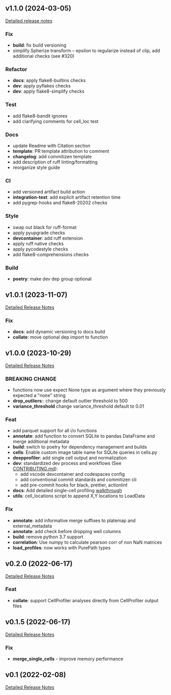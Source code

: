 ## v1.1.0 (2024-03-05)

[Detailed release notes](https://github.com/cytomining/pycytominer/releases/tag/v1.1.0)

### Fix

- **build**: fix build versioning
- simplify Spherize transform – epsilon to regularize instead of clip, add additional checks (see #320)

### Refactor

- **docs**: apply flake8-builtins checks
- **dev**: apply pyflakes checks
- **dev**: apply flake8-simplify checks

### Test

- add flake8-bandit ignores
- add clarifying comments for cell_loc test

### Docs

- update Readme with Citation section
- **template**: PR template attribution to comment
- **changelog**: add commitizen template
- add description of ruff linting/formatting
- reorganize style guide

### CI

- add versioned artifact build action
- **integration-test**: add explicit artifact retention time
- add pygrep-hooks and flake8-20202 checks

### Style

- swap out black for ruff-format
- apply pyupgrade checks
- **devcontainer**: add ruff extension
- apply ruff native checks
- apply pycodestyle checks
- add flake8-comprehensions checks

### Build

- **poetry**: make dev dep group optional

## v1.0.1 (2023-11-07)

[Detailed Release Notes](https://github.com/cytomining/pycytominer/releases/tag/v1.0.1)

### Fix

- **docs**: add dynamic versioning to docs build
- **collate**: move optional dep import to function

## v1.0.0 (2023-10-29)

[Detailed Release Notes](https://github.com/cytomining/pycytominer/releases/tag/v1.0.0)

### BREAKING CHANGE

- functions now use expect None type as argument where they previously expected a "none" string
- **drop_outliers**:: change default outlier threshold to 500
- **variance_threshold** change variance_threshold default to 0.01

### Feat

- add parquet support for all i/o functions
- **annotate**: add function to convert SQLite to pandas DataFrame and merge additional metadata
- **build**: switch to poetry for dependency management and builds
- **cells**: Enable custom image table name for SQLite queries in cells.py
- **deepprofiler**: add single cell output and normalization
- **dev**: standardized dev process and workflows (See [CONTRIBUTING.md](CONTRIBUTING.md)):
  - add vscode devcontainer and codespaces config
  - add conventional commit standards and commitizen cli
  - add pre-commit hooks for black, prettier, actionlint
- **docs**: Add detailed single-cell profiling [walkthrough](https://pycytominer.readthedocs.io/en/latest/walkthroughs/single_cell_usage.html)
- **utils**: cell_locations script to append X,Y locations to LoadData

### Fix

- **annotate**: add informative merge suffixes to platemap and external_metadata
- **annotate**: add check before dropping well columns
- **build**: remove python 3.7 support
- **correlation**: Use numpy to calculate pearson corr of non NaN matrices
- **load_profiles**: now works with PurePath types

## v0.2.0 (2022-06-17)

[Detailed Release Notes](https://github.com/cytomining/pycytominer/releases/tag/v0.2.0)

### Feat

- **collate**: support CellProfiler analyses directly from CellProfiler output files

## v0.1.5 (2022-06-17)

[Detailed Release Notes](https://github.com/cytomining/pycytominer/releases/tag/v0.1.5)

### Fix

- **merge_single_cells** - improve memory performance

## v0.1 (2022-02-08)

[Detailed Release Notes](https://github.com/cytomining/pycytominer/releases/tag/v0.1)
